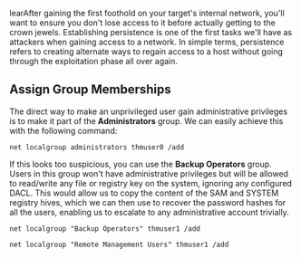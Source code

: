 learAfter gaining the first foothold on your target's internal network, you'll want to ensure you don't lose access to it before actually getting to the crown jewels. Establishing persistence is one of the first tasks we'll have as attackers when gaining access to a network. In simple terms, persistence refers to creating alternate ways to regain access to a host without going through the exploitation phase all over again.

## Assign Group Memberships

The direct way to make an unprivileged user gain administrative privileges is to make it part of the **Administrators** group. We can easily achieve this with the following command:

```shell-session
net localgroup administrators thmuser0 /add
```

If this looks too suspicious, you can use the **Backup Operators** group. Users in this group won't have administrative privileges but will be allowed to read/write any file or registry key on the system, ignoring any configured DACL. This would allow us to copy the content of the SAM and SYSTEM registry hives, which we can then use to recover the password hashes for all the users, enabling us to escalate to any administrative account trivially.

```shell-session
net localgroup "Backup Operators" thmuser1 /add
```


```shell-session
net localgroup "Remote Management Users" thmuser1 /add
```